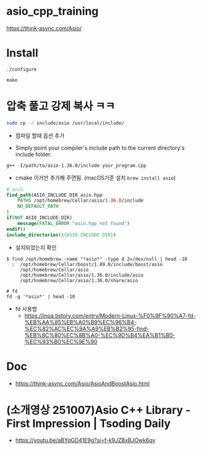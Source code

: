 # asio_cpp_training
https://think-async.com/Asio/

# Install

```
./configure

make
```

# 압축 풀고 강제 복사 ㅋㅋ

```bash
sudo cp -r include/asio /usr/local/include/
```

- 컴파일 할때 옵션 추가

- Simply point your compiler's include path to the current directory's include folder:

```
g++ -I/path/to/asio-1.36.0/include your_program.cpp
```

- cmake 이거만 추가해 주면됨. (macOS기준 설치 `brew install asio`)

```cmake
# asio
find_path(ASIO_INCLUDE_DIR asio.hpp
    PATHS /opt/homebrew/Cellar/asio/1.36.0/include
    NO_DEFAULT_PATH
)
if(NOT ASIO_INCLUDE_DIR)
    message(FATAL_ERROR "asio.hpp not found")
endif()
include_directories(${ASIO_INCLUDE_DIR})
```

- 설치되었는지 확인

```
$ find /opt/homebrew -name "*asio*" -type d 2>/dev/null | head -10
  ⎿  /opt/homebrew/Cellar/boost/1.89.0/include/boost/asio
     /opt/homebrew/Cellar/asio
     /opt/homebrew/Cellar/asio/1.36.0/include/asio
     /opt/homebrew/Cellar/asio/1.36.0/share/asio

# fd
fd -g '*asio*' | head -10
```

- fd 사용법
  - https://inpa.tistory.com/entry/Modern-Linux-%F0%9F%90%A7-fd-%EB%AA%85%EB%A0%B9%EC%96%B4-%EC%82%AC%EC%9A%A9%EB%B2%95-find-%EB%8C%80%EC%8B%A0-%EC%9D%B4%EA%B1%B0-%EC%93%B0%EC%9E%90

# Doc
- https://think-async.com/Asio/AsioAndBoostAsio.html

# (소개영상 251007)Asio C++ Library - First Impression | Tsoding Daily
- https://youtu.be/aBYqGD41E9g?si=f-k9JZBxBJOwk6qy
